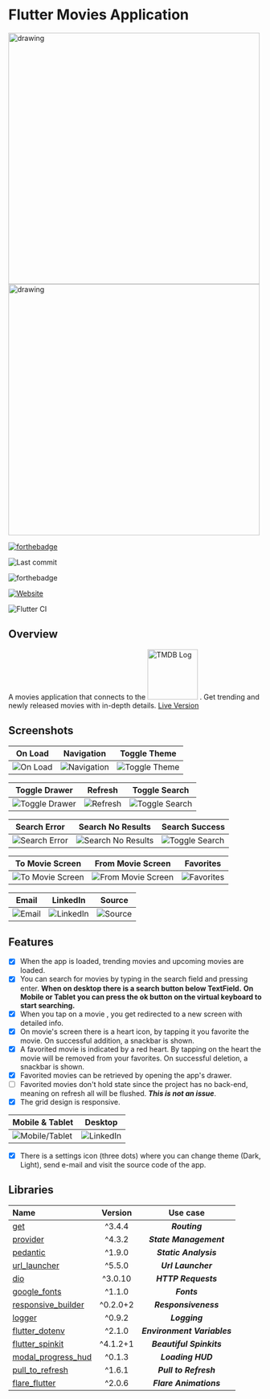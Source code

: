 # Flutter Movies Application

<img src="assets/images/logo.png" alt="drawing" width="500"/>
</br>
<img src="screenshots/showcase.png" alt="drawing" width="500"/>

[![forthebadge](https://forthebadge.com/images/badges/built-with-love.svg)](https://forthebadge.com)

![Last commit](https://img.shields.io/github/last-commit/esentis/Flutter-Movies-Application?style=for-the-badge)

![forthebadge](https://badgen.net/pub/flutter-platform/xml)

[![Website](https://img.shields.io/website?down_color=red&down_message=offline&up_color=green&up_message=online&url=http%3A%2F%2Fhypothermal-mixture.000webhostapp.com)](https://hypothermal-mixture.000webhostapp.com/)

![Flutter CI](https://github.com/esentis/Flutter-News-Application/workflows/Flutter%20CI/badge.svg)

## Overview

A movies application that connects to the <a href="https://www.themoviedb.org/"><img src="assets/images/tmdb.png" width="100" title="TMDB" alt="TMDB Log"></a> .
Get trending and newly released movies with in-depth details.
[Live Version](https://hypothermal-mixture.000webhostapp.com)

## Screenshots

On Load |Navigation| Toggle Theme |
------------ |------------ | -------------|
![On Load](/screenshots/on_load.gif?raw=true "On load") | ![Navigation](/screenshots/navigation.gif?raw=true "Navigation") |![Toggle Theme](/screenshots/toggle_theme.gif?raw=true "Toggle Theme")

Toggle Drawer |Refresh| Toggle Search |
------------ |------------ | -------------|
![Toggle Drawer](/screenshots/toggle_drawer.gif?raw=true "Toggle Drawer") | ![Refresh](/screenshots/refresh.gif?raw=true "Refresh") |![Toggle Search](/screenshots/toggle_search.gif?raw=true "Toggle Search")

Search Error |Search No Results| Search Success |
------------ |------------ | -------------|
![Search Error](/screenshots/search_error.gif?raw=true "Search Error") | ![Search No Results](/screenshots/search_notfound.gif?raw=true "Search No Results") |![Toggle Search](/screenshots/search_success.gif?raw=true "Search Success")

To Movie Screen |From Movie Screen| Favorites |
------------ |------------ | -------------|
![To Movie Screen](/screenshots/to_movie.gif?raw=true "To Movie Screen") | ![From Movie Screen](/screenshots/from_movie.gif?raw=true "From Movie Screen") |![Favorites](/screenshots/favorites.gif?raw=true "Favorites")

Email |LinkedIn| Source |
------------ |------------ | -------------|
![Email](/screenshots/email.gif?raw=true "Email") | ![LinkedIn](/screenshots/linkedin.gif?raw=true "LinkedIn") |![Source](/screenshots/source.gif?raw=true "Source")

## Features

- [x] When the app is loaded, trending movies and upcoming movies are loaded.
- [x] You can search for movies by typing in the search field and pressing enter.
**When on desktop there is a search button below TextField.**
**On Mobile or Tablet you can press the ok button on the virtual keyboard to start searching.**
- [x] When you tap on a movie , you get redirected to a new screen with detailed info.
- [x] On movie's screen there is a heart icon, by tapping it you favorite the movie. On successful addition, a snackbar is shown.
- [x] A favorited movie is indicated by a red heart. By tapping on the heart the movie will be removed from your favorites. On successful deletion, a snackbar is shown.
- [x] Favorited movies can be retrieved by opening the app's drawer.
- [ ] Favorited movies don't hold state since the project has no back-end, meaning on refresh all will be flushed. ***This is not an issue***.
- [x] The grid design is responsive.

Mobile & Tablet |Desktop
------------ |------------ |
![Mobile/Tablet](/screenshots/pageview.gif "Email") | ![LinkedIn](/screenshots/desktop.gif "LinkedIn")

- [x] There is a settings icon (three dots) where you can change theme (Dark, Light), send e-mail and visit the source code of the app.

## Libraries

| Name        | Version           | Use case |
| :------------- |:-------------:|:-------------:|
| [get](https://pub.dev/packages/get)| ^3.4.4 | ***Routing*** |
| [provider](https://pub.dev/packages/provider)     | ^4.3.2      | ***State Management***|
| [pedantic](https://pub.dev/packages/pedantic) | ^1.9.0     |***Static Analysis*** |
| [url_launcher](https://pub.dev/packages/url_launcher) | ^5.5.0   | ***Url Launcher***  |
| [dio](https://pub.dev/packages/dio) | ^3.0.10   | ***HTTP Requests***  |
| [google_fonts](https://pub.dev/packages/google_fonts) |  ^1.1.0   | ***Fonts***  |
| [responsive_builder](https://pub.dev/packages/responsive_builder) | ^0.2.0+2   | ***Responsiveness***  
| [logger](https://pub.dev/packages/logger) | ^0.9.2  | ***Logging***  |
| [flutter_dotenv](https://pub.dev/packages/flutter_dotenv) | ^2.1.0  | ***Environment Variables***  |
| [flutter_spinkit](https://pub.dev/packages/flutter_spinkit) | ^4.1.2+1  | ***Beautiful Spinkits***  |
| [modal_progress_hud](https://pub.dev/packages/modal_progress_hud) | ^0.1.3  | ***Loading HUD***  |
| [pull_to_refresh](https://pub.dev/packages/pull_to_refresh) | ^1.6.1  | ***Pull to Refresh***  |
| [flare_flutter](https://pub.dev/packages/flare_flutter) | ^2.0.6  | ***Flare Animations***  |
